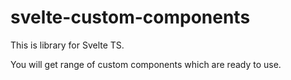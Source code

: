 # svelte-custom-components
This is library for Svelte TS. 

You will get range of custom components which are ready to use.